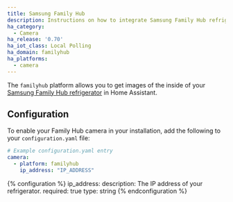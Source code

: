 ```yaml
---
title: Samsung Family Hub
description: Instructions on how to integrate Samsung Family Hub refrigerator cameras within Home Assistant.
ha_category:
  - Camera
ha_release: '0.70'
ha_iot_class: Local Polling
ha_domain: familyhub
ha_platforms:
  - camera
---
```


The `familyhub` platform allows you to get images of the inside of your [Samsung Family Hub refrigerator](https://www.samsung.com/us/explore/family-hub-refrigerator/connected-hub/) in Home Assistant.

## Configuration

To enable your Family Hub camera in your installation, add the following to your `configuration.yaml` file:

```yaml
# Example configuration.yaml entry
camera:
  - platform: familyhub
    ip_address: "IP_ADDRESS"
```

{% configuration %}
ip_address:
  description: The IP address of your refrigerator.
  required: true
  type: string
{% endconfiguration %}
